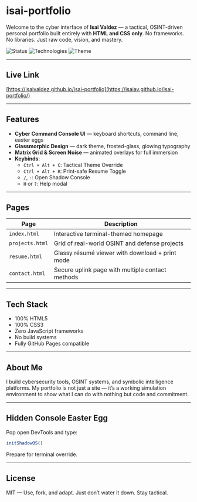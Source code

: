 # isai-portfolio

Welcome to the cyber interface of **Isai Valdez** — a tactical, OSINT-driven personal portfolio built entirely with **HTML and CSS only**. No frameworks. No libraries. Just raw code, vision, and mastery.

![Status](https://img.shields.io/badge/Live%20Site-Deployed-green?style=flat-square)
![Technologies](https://img.shields.io/badge/Stack-HTML%20%7C%20CSS-darkblue?style=flat-square)
![Theme](https://img.shields.io/badge/Theme-Cyberpunk%20Terminal-9cf?style=flat-square)

---

## Live Link
[https://isaivaldez.github.io/isai-portfolio](https://isaiav.github.io/isai-portfolio/)

---

## Features

- **Cyber Command Console UI** — keyboard shortcuts, command line, easter eggs
- **Glassmorphic Design** — dark theme, frosted-glass, glowing typography
- **Matrix Grid & Screen Noise** — animated overlays for full immersion
- **Keybinds**:
  - `Ctrl + Alt + C`: Tactical Theme Override
  - `Ctrl + Alt + R`: Print-safe Resume Toggle
  - `/`, `:`: Open Shadow Console
  - `H` or `?`: Help modal

---

## Pages

| Page         | Description                                       |
|--------------|---------------------------------------------------|
| `index.html` | Interactive terminal-themed homepage              |
| `projects.html` | Grid of real-world OSINT and defense projects   |
| `resume.html` | Glassy résumé viewer with download + print mode  |
| `contact.html` | Secure uplink page with multiple contact methods |

---

## Tech Stack

- 100% HTML5
- 100% CSS3
- Zero JavaScript frameworks
- No build systems
- Fully GitHub Pages compatible

---

## About Me

I build cybersecurity tools, OSINT systems, and symbolic intelligence platforms. My portfolio is not just a site — it’s a working simulation environment to show what I can do with nothing but code and commitment.

---

## Hidden Console Easter Egg

Pop open DevTools and type:

```js
initShadowOS()
```

Prepare for terminal override.

---

## License

MIT — Use, fork, and adapt. Just don’t water it down. Stay tactical.
